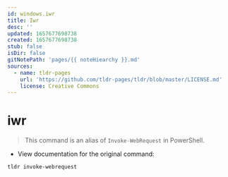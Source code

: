 ```yaml
---
id: windows.iwr
title: Iwr
desc: ''
updated: 1657677698738
created: 1657677698738
stub: false
isDir: false
gitNotePath: 'pages/{{ noteHiearchy }}.md'
sources:
  - name: tldr-pages
    url: 'https://github.com/tldr-pages/tldr/blob/master/LICENSE.md'
    license: Creative Commons
---
```

# iwr

> This command is an alias of `Invoke-WebRequest` in PowerShell.

- View documentation for the original command:

`tldr invoke-webrequest`

